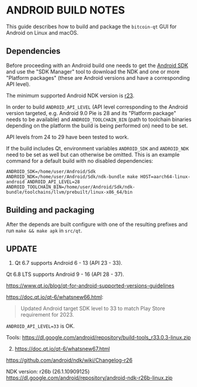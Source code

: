 ANDROID BUILD NOTES
======================

This guide describes how to build and package the `bitcoin-qt` GUI for Android on Linux and macOS.


## Dependencies

Before proceeding with an Android build one needs to get the [Android SDK](https://developer.android.com/studio) and use the "SDK Manager" tool to download the NDK and one or more "Platform packages" (these are Android versions and have a corresponding API level).

The minimum supported Android NDK version is [r23](https://github.com/android/ndk/wiki/Changelog-r23).

In order to build `ANDROID_API_LEVEL` (API level corresponding to the Android version targeted, e.g. Android 9.0 Pie is 28 and its "Platform package" needs to be available) and `ANDROID_TOOLCHAIN_BIN` (path to toolchain binaries depending on the platform the build is being performed on) need to be set.

API levels from 24 to 29 have been tested to work.

If the build includes Qt, environment variables `ANDROID_SDK` and `ANDROID_NDK` need to be set as well but can otherwise be omitted.
This is an example command for a default build with no disabled dependencies:

    ANDROID_SDK=/home/user/Android/Sdk ANDROID_NDK=/home/user/Android/Sdk/ndk-bundle make HOST=aarch64-linux-android ANDROID_API_LEVEL=28 ANDROID_TOOLCHAIN_BIN=/home/user/Android/Sdk/ndk-bundle/toolchains/llvm/prebuilt/linux-x86_64/bin


## Building and packaging

After the depends are built configure with one of the resulting prefixes and run `make && make apk` in `src/qt`.



## UPDATE

1. Qt 6.7 supports Android 6 - 13 (API 23 - 33).

Qt 6.8 LTS supports Android 9 - 16 (API 28 - 37).


https://www.qt.io/blog/qt-for-android-supported-versions-guidelines


https://doc.qt.io/qt-6/whatsnew66.html:

> Updated Android target SDK level to 33 to match Play Store requirement for 2023.

`ANDROID_API_LEVEL=33` is OK.

Tools: https://dl.google.com/android/repository/build-tools_r33.0.3-linux.zip



2. https://doc.qt.io/qt-6/whatsnew67.html

https://github.com/android/ndk/wiki/Changelog-r26

NDK version: r26b (26.1.10909125)
https://dl.google.com/android/repository/android-ndk-r26b-linux.zip
